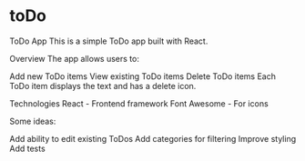 # toDo

ToDo App
This is a simple ToDo app built with React.

Overview
The app allows users to:

Add new ToDo items
View existing ToDo items
Delete ToDo items
Each ToDo item displays the text and has a delete icon.

Technologies
React - Frontend framework
Font Awesome - For icons

Some ideas:

Add ability to edit existing ToDos
Add categories for filtering
Improve styling
Add tests
